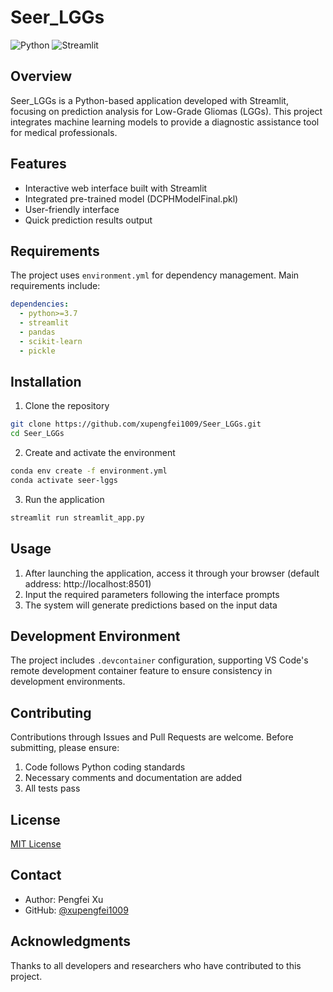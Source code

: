 # Seer_LGGs

![Python](https://img.shields.io/badge/Python-3.7+-blue.svg)
![Streamlit](https://img.shields.io/badge/Streamlit-1.0+-red.svg)

## Overview

Seer_LGGs is a Python-based application developed with Streamlit, focusing on prediction analysis for Low-Grade Gliomas (LGGs). This project integrates machine learning models to provide a diagnostic assistance tool for medical professionals.

## Features

- Interactive web interface built with Streamlit
- Integrated pre-trained model (DCPHModelFinal.pkl)
- User-friendly interface
- Quick prediction results output

## Requirements

The project uses `environment.yml` for dependency management. Main requirements include:

```yaml
dependencies:
  - python>=3.7
  - streamlit
  - pandas
  - scikit-learn
  - pickle
```

## Installation

1. Clone the repository
```bash
git clone https://github.com/xupengfei1009/Seer_LGGs.git
cd Seer_LGGs
```

2. Create and activate the environment
```bash
conda env create -f environment.yml
conda activate seer-lggs
```

3. Run the application
```bash
streamlit run streamlit_app.py
```

## Usage

1. After launching the application, access it through your browser (default address: http://localhost:8501)
2. Input the required parameters following the interface prompts
3. The system will generate predictions based on the input data

## Development Environment

The project includes `.devcontainer` configuration, supporting VS Code's remote development container feature to ensure consistency in development environments.

## Contributing

Contributions through Issues and Pull Requests are welcome. Before submitting, please ensure:

1. Code follows Python coding standards
2. Necessary comments and documentation are added
3. All tests pass

## License

[MIT License](LICENSE)

## Contact

- Author: Pengfei Xu
- GitHub: [@xupengfei1009](https://github.com/xupengfei1009)

## Acknowledgments

Thanks to all developers and researchers who have contributed to this project.

